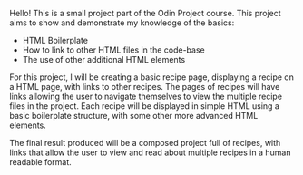 Hello! This is a small project part of the Odin Project course. This project aims to show and demonstrate my knowledge of the basics:

- HTML Boilerplate
- How to link to other HTML files in the code-base
- The use of other additional HTML elements

For this project, I will be creating a basic recipe page, displaying a recipe on a HTML page, with links to other recipes. The pages of recipes will have links allowing the user to navigate themselves to view the multiple recipe files in the project. Each recipe will be displayed in simple HTML using a basic boilerplate structure, with some other more advanced HTML elements. 

The final result produced will be a composed project full of recipes, with links that allow the user to view and read about multiple recipes in a human readable format.